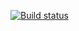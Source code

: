 [![Build status](https://travis-ci.org/Killing-orchestra/Kelheor.svg)](https://travis-ci.org/Killing-orchestra)
